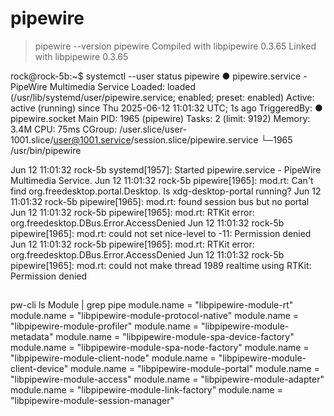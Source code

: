 # pipewire

> pipewire --version
pipewire
Compiled with libpipewire 0.3.65
Linked with libpipewire 0.3.65



rock@rock-5b:~$ systemctl --user status pipewire
● pipewire.service - PipeWire Multimedia Service
     Loaded: loaded (/usr/lib/systemd/user/pipewire.service; enabled; preset: enabled)
     Active: active (running) since Thu 2025-06-12 11:01:32 UTC; 1s ago
TriggeredBy: ● pipewire.socket
   Main PID: 1965 (pipewire)
      Tasks: 2 (limit: 9192)
     Memory: 3.4M
        CPU: 75ms
     CGroup: /user.slice/user-1001.slice/user@1001.service/session.slice/pipewire.service
             └─1965 /usr/bin/pipewire

Jun 12 11:01:32 rock-5b systemd[1957]: Started pipewire.service - PipeWire Multimedia Service.
Jun 12 11:01:32 rock-5b pipewire[1965]: mod.rt: Can't find org.freedesktop.portal.Desktop. Is xdg-desktop-portal running?
Jun 12 11:01:32 rock-5b pipewire[1965]: mod.rt: found session bus but no portal
Jun 12 11:01:32 rock-5b pipewire[1965]: mod.rt: RTKit error: org.freedesktop.DBus.Error.AccessDenied
Jun 12 11:01:32 rock-5b pipewire[1965]: mod.rt: could not set nice-level to -11: Permission denied
Jun 12 11:01:32 rock-5b pipewire[1965]: mod.rt: RTKit error: org.freedesktop.DBus.Error.AccessDenied
Jun 12 11:01:32 rock-5b pipewire[1965]: mod.rt: could not make thread 1989 realtime using RTKit: Permission denied




## 

pw-cli ls Module | grep pipe
 		module.name = "libpipewire-module-rt"
 		module.name = "libpipewire-module-protocol-native"
 		module.name = "libpipewire-module-profiler"
 		module.name = "libpipewire-module-metadata"
 		module.name = "libpipewire-module-spa-device-factory"
 		module.name = "libpipewire-module-spa-node-factory"
 		module.name = "libpipewire-module-client-node"
 		module.name = "libpipewire-module-client-device"
 		module.name = "libpipewire-module-portal"
 		module.name = "libpipewire-module-access"
 		module.name = "libpipewire-module-adapter"
 		module.name = "libpipewire-module-link-factory"
 		module.name = "libpipewire-module-session-manager"
